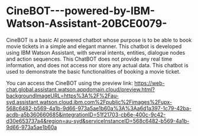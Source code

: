 # CineBOT---powered-by-IBM-Watson-Assistant-20BCE0079-
CineBOT is a basic AI powered chatbot whose purpose is to be able to book movie tickets in a simple and elegant manner. This chatbot is developed using IBM Watson Assistant, with several intents, entities, dialogue nodes and action sequences. This ChatBOT does not provide any real time information, and does not access nor store any actual data. This chatbot is used to demonstrate the basic functionalities of booking a movie ticket.

You can access the CineBOT using the preview link:
https://web-chat.global.assistant.watson.appdomain.cloud/preview.html?backgroundImageURL=https%3A%2F%2Fau-syd.assistant.watson.cloud.ibm.com%2Fpublic%2Fimages%2Fupx-568c6482-b569-4a1b-9d66-973a5ae1b60a%3A%3Aa6d1a397-1c79-42ba-acdb-a5b360660685&integrationID=51f21703-cb6e-400c-9c42-d30e653737a4&region=au-syd&serviceInstanceID=568c6482-b569-4a1b-9d66-973a5ae1b60a

